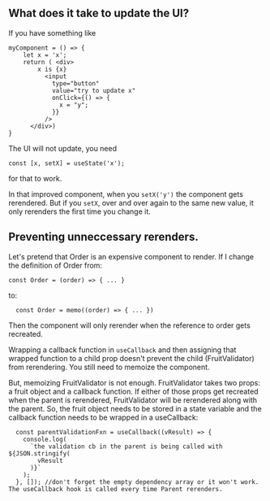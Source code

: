 ## What does it take to update the UI?

If you have something like

```
myComponent = () => {
    let x = 'x';
    return ( <div>
        x is {x}
          <input
            type="button"
            value="try to update x"
            onClick={() => {
              x = "y";
            }}
          />
      </div>)
}
```

The UI will not update, you need

```
const [x, setX] = useState('x');
```

for that to work.

In that improved component, when you `setX('y')` the component gets rerendered. But if you `setX`, over and over again to the same new value, it only rerenders the
first time you change it.

## Preventing unneccessary rerenders.

Let's pretend that Order is an expensive component to render. If I change the definition of Order from:

```
const Order = (order) => { ... }
```

to:

```
  const Order = memo((order) => { ... })
```

Then the component will only rerender when the reference to order gets recreated.

Wrapping a callback function in `useCallback` and then assigning that wrapped function to a child prop doesn't prevent the child (FruitValidator) from rerendering. You still need to memoize the component.

But, memoizing FruitValidator is not enough.
FruitValidator takes two props: a fruit object and a callback function. If either of those props get recreated when the parent is rerendered, FruitValidator will be rerendered along with the parent. So, the fruit object needs to be stored in a state variable and the callback function needs to be wrapped in a useCallback:

```
  const parentValidationFxn = useCallback((vResult) => {
    console.log(
      `the validation cb in the parent is being called with ${JSON.stringify(
        vResult
      )}`
    );
  }, []); //don't forget the empty dependency array or it won't work.  The useCallback hook is called every time Parent rerenders.
```
